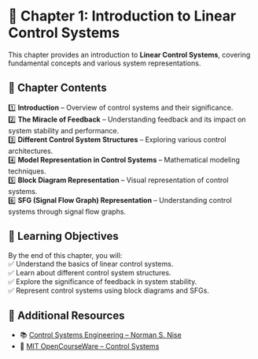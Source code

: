 # 📘 Chapter 1: Introduction to Linear Control Systems  

This chapter provides an introduction to **Linear Control Systems**, covering fundamental concepts and various system representations.  

## 📑 Chapter Contents  
1️⃣ **Introduction** – Overview of control systems and their significance.  
2️⃣ **The Miracle of Feedback** – Understanding feedback and its impact on system stability and performance.  
3️⃣ **Different Control System Structures** – Exploring various control architectures.  
4️⃣ **Model Representation in Control Systems** – Mathematical modeling techniques.  
5️⃣ **Block Diagram Representation** – Visual representation of control systems.  
6️⃣ **SFG (Signal Flow Graph) Representation** – Understanding control systems through signal flow graphs.  

## 🚀 Learning Objectives  
By the end of this chapter, you will:  
✅ Understand the basics of linear control systems.  
✅ Learn about different control system structures.  
✅ Explore the significance of feedback in system stability.  
✅ Represent control systems using block diagrams and SFGs.  

## 📖 Additional Resources  
- 📚 [Control Systems Engineering – Norman S. Nise](https://example.com)  
- 🎥 [MIT OpenCourseWare – Control Systems](https://ocw.mit.edu/courses/electrical-engineering-and-computer-science/6-302-feedback-systems-spring-2007/)  

